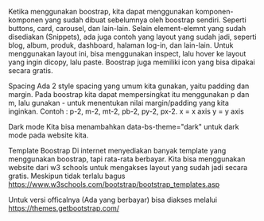 Ketika menggunakan boostrap, kita dapat menggunakan komponen-komponen yang sudah dibuat sebelumnya oleh boostrap sendiri.
Seperti buttons, card, carousel, dan lain-lain.
Selain element-elemnt yang sudah disediakan (Snippets), ada juga contoh yang layout yang sudah jadi, seperti blog, album, produk, dashboard, halaman log-in, dan lain-lain. 
Untuk menggunakan layout ini, bisa menggunakan inspect, lalu hover ke layout yang ingin dicopy, lalu paste.
Boostrap juga memiliki icon yang bisa dipakai secara gratis.

Spacing
Ada 2 style spacing yang umum kita gunakan, yaitu padding dan margin.
Pada boostrap kita dapat mempersingkat itu menggunakan p dan m, lalu gunakan - untuk menentukan nilai margin/padding yang kita inginkan.
Contoh : p-2, m-2, mt-2, pb-2, py-2, px-2.
x = x axis
y = y axis

Dark mode
Kita bisa menambahkan data-bs-theme="dark" untuk dark mode pada website kita.
<html lang="en" data-bs-theme="dark">

Template Boostrap
Di internet menyediakan banyak template yang menggunakan boostrap, tapi rata-rata berbayar. Kita bisa menggunakan website dari w3 schools untuk mengakses layout yang sudah jadi secara gratis.
Meskipun tidak terlalu bagus
https://www.w3schools.com/bootstrap/bootstrap_templates.asp

Untuk versi officalnya (Ada yang berbayar) bisa diakses melalui
https://themes.getbootstrap.com/